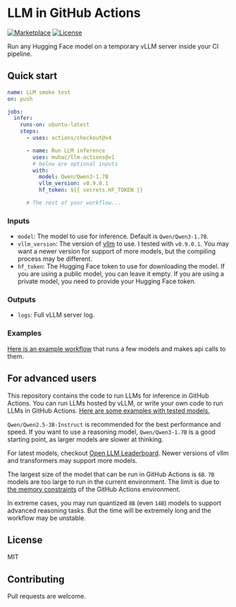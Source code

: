 # LLM in GitHub Actions

[![Marketplace](https://img.shields.io/badge/Marketplace-llm--actions-red)](
https://github.com/marketplace/actions/llm-in-github-actions
)
[![License](https://img.shields.io/github/license/muhac/llm-actions)](
https://github.com/muhac/llm-actions?tab=MIT-1-ov-file
)

Run any Hugging Face model on a temporary vLLM server inside your CI pipeline.

## Quick start

```yaml
name: LLM smoke test
on: push

jobs:
  infer:
    runs-on: ubuntu-latest
    steps:
      - uses: actions/checkout@v4

      - name: Run LLM inference
        uses: muhac/llm-actions@v1
        # below are optional inputs
        with:
          model: Qwen/Qwen3-1.7B
          vllm_version: v0.9.0.1
          hf_token: ${{ secrets.HF_TOKEN }}

      # The rest of your workflow...
```

### Inputs

- `model`: The model to use for inference. Default is `Qwen/Qwen3-1.7B`.
- `vllm_version`: The version of [vllm](https://github.com/vllm-project/vllm) to use. I tested with `v0.9.0.1`. You may want a newer version for support of more models, but the compiling process may be different.
- `hf_token`: The Hugging Face token to use for downloading the model. If you are using a public model, you can leave it empty. If you are using a private model, you need to provide your Hugging Face token.

### Outputs

- `logs`: Full vLLM server log.

### Examples

[Here is an example workflow](https://github.com/muhac/llm-actions/blob/main/.github/workflows/test.yml) that runs a few models and makes api calls to them.

## For advanced users

This repository contains the code to run LLMs for inference in GitHub Actions. You can run LLMs hosted by vLLM, or write your own code to run LLMs in GitHub Actions. [Here are some examples with tested models.](https://github.com/muhac/llm-actions/blob/main/.github/workflows/dev.yml)

`Qwen/Qwen2.5-3B-Instruct` is recommended for the best performance and speed. If you want to use a reasoning model, `Qwen/Qwen3-1.7B` is a good starting point, as larger models are slower at thinking.

For latest models, checkout [Open LLM Leaderboard](https://huggingface.co/spaces/open-llm-leaderboard/open_llm_leaderboard#/?params=-1%2C6&official=true). Newer versions of vllm and transformers may support more models.

The largest size of the model that can be run in GitHub Actions is `6B`. `7B` models are too large to run in the current environment.
The limit is due to [the memory constraints](https://docs.github.com/en/actions/using-github-hosted-runners/using-github-hosted-runners/about-github-hosted-runners#standard-github-hosted-runners-for-public-repositories) of the GitHub Actions environment.

In extreme cases, you may run quantized `8B` (even `14B`) models to support advanced reasoning tasks. But the time will be extremely long and the workflow may be unstable.

## License

MIT

## Contributing

Pull requests are welcome.
